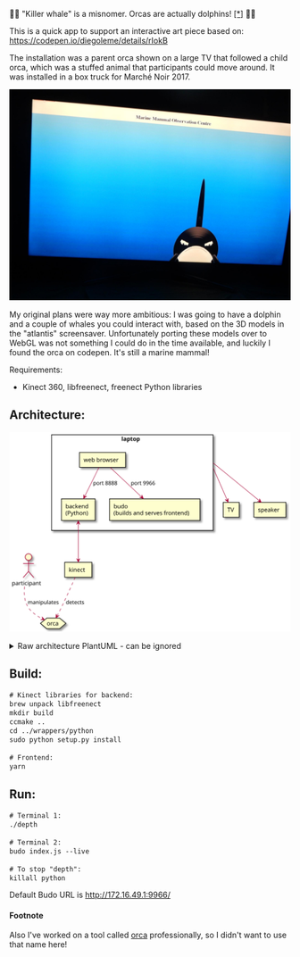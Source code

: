 :dolphin::dolphin: "Killer whale" is a misnomer. Orcas are actually dolphins! [[*]](#footnote) :dolphin::dolphin:

This is a quick app to support an interactive art piece based on:
    https://codepen.io/diegoleme/details/rIokB
    
The installation was a parent orca shown on a large TV that followed a child
orca, which was a stuffed animal that participants could move around. It was
installed in a box truck for Marché Noir 2017.

![Orca on a TV!](https://raw.githubusercontent.com/scjody/dolphin/ea1520160c5ac473f2be7c45bdb2a07ad1eddf1d/parent_orca_photo.jpg)

My original plans were way more ambitious: I was going to have a dolphin
and a couple of whales you could interact with, based on the 3D models in the
"atlantis" screensaver.  Unfortunately porting these models over to WebGL
was not something I could do in the time available, and luckily I found the
orca on codepen. It's still a marine mammal!

Requirements:
* Kinect 360, libfreenect, freenect Python libraries

## Architecture:

![](diagrams/architecture.svg)

<details><summary>Raw architecture PlantUML - can be ignored</summary>
<p>

```plantuml:architecture
rectangle laptop {
  rectangle webbrowser as "web browser"
  rectangle backend [
    backend
    (Python)
  ]
  rectangle budo [
    budo
    (builds and serves frontend)
  ]

}
rectangle kinect
rectangle TV
rectangle speaker

backend <--> kinect
webbrowser --> budo     : port 9966
webbrowser --> backend  : port 8888
laptop --> TV
laptop --> speaker

actor participant
hexagon orca
participant ..> orca     : manipulates
kinect ..> orca   : detects
```

</p>
</details>

## Build:
```
# Kinect libraries for backend:
brew unpack libfreenect
mkdir build
ccmake ..
cd ../wrappers/python
sudo python setup.py install

# Frontend:
yarn
```

## Run:
```
# Terminal 1:
./depth

# Terminal 2:
budo index.js --live

# To stop "depth":
killall python
```

Default Budo URL is http://172.16.49.1:9966/

#### Footnote

Also I've worked on a tool called [orca](https://github.com/plotly/orca) professionally, so I didn't want to use that name here!
